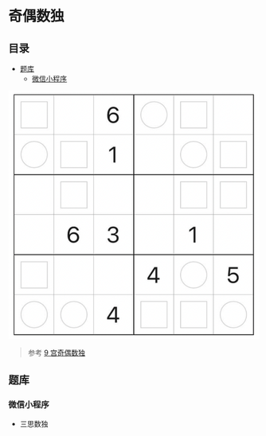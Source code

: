 # 奇偶数独
<!-- START doctoc generated TOC please keep comment here to allow auto update -->
<!-- DON'T EDIT THIS SECTION, INSTEAD RE-RUN doctoc TO UPDATE -->
## 目录

- [题库](#%E9%A2%98%E5%BA%93)
  - [微信小程序](#%E5%BE%AE%E4%BF%A1%E5%B0%8F%E7%A8%8B%E5%BA%8F)

<!-- END doctoc generated TOC please keep comment here to allow auto update -->

![题](../../../../images/sudoku/6宫/奇偶数独.png)

> 参考 [9 宫奇偶数独](../../../9宫/额外区域类/绝对区域/额外宫类/同位数独.md)
>
## 题库

### 微信小程序

- 三思数独
